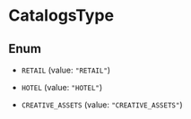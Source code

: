 

# CatalogsType

## Enum


* `RETAIL` (value: `"RETAIL"`)

* `HOTEL` (value: `"HOTEL"`)

* `CREATIVE_ASSETS` (value: `"CREATIVE_ASSETS"`)



